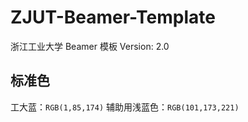# ZJUT-Beamer-Template
浙江工业大学 Beamer 模板
Version: 2.0

## 标准色
工大蓝：`RGB(1,85,174)`
辅助用浅蓝色：`RGB(101,173,221)`
